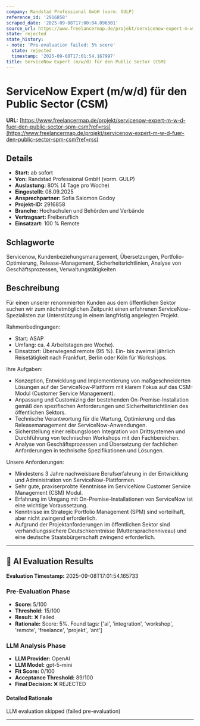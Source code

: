 ```yaml
---
company: Randstad Professional GmbH (vorm. GULP)
reference_id: '2916858'
scraped_date: '2025-09-08T17:00:04.096301'
source_url: https://www.freelancermap.de/projekt/servicenow-expert-m-w-d-fuer-den-public-sector-spm-csm?ref=rss
state: rejected
state_history:
- note: 'Pre-evaluation failed: 5% score'
  state: rejected
  timestamp: '2025-09-08T17:01:54.167997'
title: ServiceNow Expert (m/w/d) für den Public Sector (CSM)
---
```



# ServiceNow Expert (m/w/d) für den Public Sector (CSM)
**URL:** [https://www.freelancermap.de/projekt/servicenow-expert-m-w-d-fuer-den-public-sector-spm-csm?ref=rss](https://www.freelancermap.de/projekt/servicenow-expert-m-w-d-fuer-den-public-sector-spm-csm?ref=rss)
## Details
- **Start:** ab sofort
- **Von:** Randstad Professional GmbH (vorm. GULP)
- **Auslastung:** 80% (4 Tage pro Woche)
- **Eingestellt:** 08.09.2025
- **Ansprechpartner:** Sofia  Salomon Godoy
- **Projekt-ID:** 2916858
- **Branche:** Hochschulen und Behörden und Verbände
- **Vertragsart:** Freiberuflich
- **Einsatzart:** 100
                                                % Remote

## Schlagworte
Servicenow, Kundenbeziehungsmanagement, Übersetzungen, Portfolio-Optimierung, Release-Management, Sicherheitsrichtlinien, Analyse von Geschäftsprozessen, Verwaltungstätigkeiten

## Beschreibung
Für einen unserer renommierten Kunden aus dem öffentlichen Sektor suchen wir zum nächstmöglichen Zeitpunkt einen erfahrenen ServiceNow-Spezialisten zur Unterstützung in einem langfristig angelegten Projekt.

Rahmenbedingungen:
- Start: ASAP
- Umfang: ca. 4 Arbeitstagen pro Woche).
- Einsatzort: Überwiegend remote (95 %). Ein- bis zweimal jährlich Reisetätigkeit nach Frankfurt, Berlin oder Köln für Workshops.

Ihre Aufgaben:
- Konzeption, Entwicklung und Implementierung von maßgeschneiderten Lösungen auf der ServiceNow-Plattform mit klarem Fokus auf das CSM-Modul (Customer Service Management).
- Anpassung und Customizing der bestehenden On-Premise-Installation gemäß den spezifischen Anforderungen und Sicherheitsrichtlinien des öffentlichen Sektors.
- Technische Verantwortung für die Wartung, Optimierung und das Releasemanagement der ServiceNow-Anwendungen.
- Sicherstellung einer reibungslosen Integration von Drittsystemen und Durchführung von technischen Workshops mit den Fachbereichen.
- Analyse von Geschäftsprozessen und Übersetzung der fachlichen Anforderungen in technische Spezifikationen und Lösungen.

Unsere Anforderungen:
- Mindestens 3 Jahre nachweisbare Berufserfahrung in der Entwicklung und Administration von ServiceNow-Plattformen.
- Sehr gute, praxiserprobte Kenntnisse im ServiceNow Customer Service Management (CSM) Modul.
- Erfahrung im Umgang mit On-Premise-Installationen von ServiceNow ist eine wichtige Voraussetzung.
- Kenntnisse im Strategic Portfolio Management (SPM) sind vorteilhaft, aber nicht zwingend erforderlich.
- Aufgrund der Projektanforderungen im öffentlichen Sektor sind verhandlungssichere Deutschkenntnisse (Muttersprachenniveau) und eine deutsche Staatsbürgerschaft zwingend erforderlich.

---

## 🤖 AI Evaluation Results

**Evaluation Timestamp:** 2025-09-08T17:01:54.165733

### Pre-Evaluation Phase
- **Score:** 5/100
- **Threshold:** 15/100
- **Result:** ❌ Failed
- **Rationale:** Score: 5%. Found tags: ['ai', 'integration', 'workshop', 'remote', 'freelance', 'projekt', 'ant']

### LLM Analysis Phase
- **LLM Provider:** OpenAI
- **LLM Model:** gpt-5-mini
- **Fit Score:** 0/100
- **Acceptance Threshold:** 89/100
- **Final Decision:** ❌ REJECTED

#### Detailed Rationale
LLM evaluation skipped (failed pre-evaluation)

---
